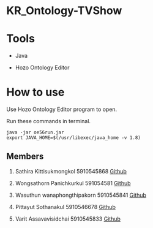 # KR_Ontology-TVShow

# Tools

* Java

* Hozo Ontology Editor

# How to use

Use Hozo Ontology Editor program to open.

Run these commands in terminal.

```
java -jar oe56run.jar
export JAVA_HOME=$(/usr/libexec/java_home -v 1.8)
```

## Members

1. Sathira Kittisukmongkol 5910545868 [Github](https://github.com/nongjamie)

2. Wongsathorn Panichkurkul 591054581 [Github](https://github.com/kakmond)

3. Wasuthun wanaphongthipakorn 5910545841 [Github](https://github.com/wasuthun)

4. Pittayut Sothanakul 5910546678 [Github](https://github.com/PittayutSothanakul)

5. Varit Assavavisidchai 5910545833 [Github](https://github.com/KongSKE)
